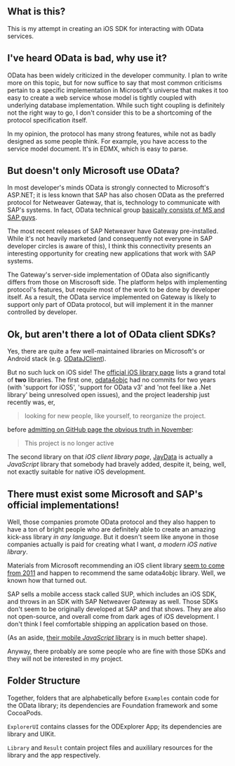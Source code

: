 What is this?
-----

This is my attempt in creating an iOS SDK for interacting with OData services.


I've heard OData is bad, why use it?
-----

OData has been widely criticized in the developer community. I plan to write more on this topic, but for now suffice to say that most common criticisms pertain to a specific implementation in Microsoft's universe that makes it too easy to create a web service whose model is tightly coupled with underlying database implementation. While such tight coupling is definitely not the right way to go, I don't consider this to be a shortcoming of the protocol specification itself.

In my opinion, the protocol has many strong features, while not as badly designed as some people think. For example, you have access to the service model document. It's in EDMX, which is easy to parse.


But doesn't only Microsoft use OData?
-----

In most developer's minds OData is strongly connected to Microsoft's ASP.NET; it is less known that SAP has also chosen OData as the preferred protocol for Netweaver Gateway, that is, technology to communicate with SAP's systems. In fact, OData technical group [basically consists of MS and SAP guys](https://www.oasis-open.org/committees/tc_home.php?wg_abbrev=odata#officers).

The most recent releases of SAP Netweaver have Gateway pre-installed. While it's not heavily marketed (and consequently not everyone in SAP developer circles is aware of this), I think this connectivity presents an interesting opportunity for creating new applications that work with SAP systems.

The Gateway's server-side implementation of OData also significantly differs from those on Miscrosoft side. The platform helps with implementing protocol's features, but require most of the work to be done by developer itself. As a result, the OData service implemented on Gateway is likely to support only part of OData protocol, but will implement it in the manner controlled by developer.


Ok, but aren't there a lot of OData client SDKs?
-----

Yes, there are quite a few well-maintained libraries on Microsoft's or Android stack (e.g. [ODataJClient](https://github.com/MSOpenTech/ODataJClient)).

But no such luck on iOS side! The [official iOS library page](http://www.odata.org/libraries/ios/) lists a grand total of **two** libraries. The first one, [odata4objc](http://odataobjc.codeplex.com/SourceControl/latest) had no commits for two years (with 'support for iOS5', 'support for OData v3' and 'not feel like a .Net library' being unresolved open issues), and the project leadership just recently was, er,

> looking for new people, like yourself, to reorganize the project.

before [admitting on GitHub page the obvious truth in November](https://github.com/OData/odata4objc):

> This project is no longer active

The second library on that *iOS client library page*, [JayData](http://jaydata.codeplex.com/releases/view/113789) is actually a *JavaScript* library that somebody had bravely added, despite it, being, well, not exactly suitable for native iOS development.


There must exist some Microsoft and SAP's official implementations!
-----

Well, those companies promote OData protocol and they also happen to have a ton of bright people who are definitely able to create an amazing kick-ass library *in any language*. But it doesn't seem like anyone in those companies actually is paid for creating what I want, *a modern iOS native library*.

Materials from Microsoft recommending an iOS client library [seem to come from 2011](http://msdn.microsoft.com/en-us/data/gg602479.aspx) and happen to recommend the same odata4objc library. Well, we known how that turned out.

SAP sells a mobile access stack called SUP, which includes an iOS SDK, and throws in an SDK with SAP Netweaver Gateway as well. Those SDKs don't seem to be originally developed at SAP and that shows. They are also not open-source, and overall come from dark ages of iOS development. I don't think I feel comfortable shipping an application based on those.

(As an aside, [their mobile *JavaScript* library](https://sapui5.hana.ondemand.com/sdk/) is in much better shape).

Anyway, there probably are some people who are fine with those SDKs and they will not be interested in my project.


Folder Structure
-----

Together, folders that are alphabetically before `Examples` contain code for the OData library; its dependencies are Foundation framework and some CocoaPods. 

`ExplorerUI` contains classes for the ODExplorer App; its dependencies are library and UIKit.

`Library` and `Result` contain project files and auxililary resources for the library and the app respectively.

